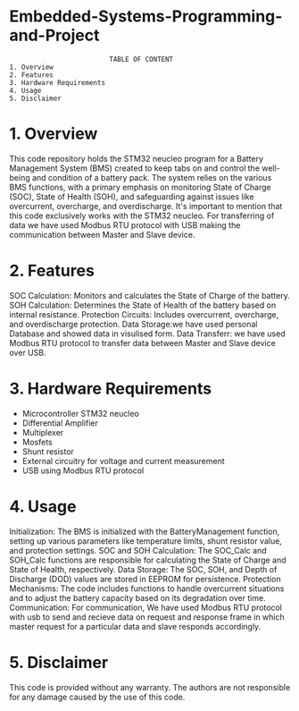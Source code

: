 # Embedded-Systems-Programming-and-Project

                             TABLE OF CONTENT
    1. Overview
    2. Features
    3. Hardware Requirements
    4. Usage
    5. Disclaimer

# 1. Overview
This code repository holds the STM32 neucleo program for a Battery Management System (BMS) created to keep tabs on and control the well-being and condition of a battery pack. 
The system relies on the various BMS functions, with a primary emphasis on monitoring State of Charge (SOC), State of Health (SOH), and safeguarding against issues like overcurrent, overcharge, and overdischarge. 
It's important to mention that this code exclusively works with the STM32 neucleo.
For transferring of data we have used Modbus RTU protocol with USB making the communication between Master and Slave device.

# 2. Features

SOC Calculation: Monitors and calculates the State of Charge of the battery.
SOH Calculation: Determines the State of Health of the battery based on internal resistance.
Protection Circuits: Includes overcurrent, overcharge, and overdischarge protection.
Data Storage:we have used personal Database and showed data in visulised form.
Data Transferr: we have used Modbus RTU protocol to transfer data between Master and Slave device over USB.

# 3. Hardware Requirements

* Microcontroller STM32 neucleo
* Differential Amplifier
* Multiplexer
* Mosfets
* Shunt resistor
* External circuitry for voltage and current measurement
* USB using Modbus RTU protocol

# 4. Usage

Initialization: The BMS is initialized with the BatteryManagement function, setting up various parameters like temperature limits, shunt resistor value, and protection settings.
SOC and SOH Calculation: The SOC_Calc and SOH_Calc functions are responsible for calculating the State of Charge and State of Health, respectively.
Data Storage: The SOC, SOH, and Depth of Discharge (DOD) values are stored in EEPROM for persistence.
Protection Mechanisms: The code includes functions to handle overcurrent situations and to adjust the battery capacity based on its degradation over time.
Communication: For communication, We have used Modbus RTU protocol with usb to send and recieve data on request and response frame in which master request for a particular data and slave responds accordingly.

# 5. Disclaimer

This code is provided without any warranty. The authors are not responsible for any damage caused by the use of this code.

